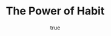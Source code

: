 ---
title: "The Power of Habit"
bookCover: "/assets/book-covers/the-power-of-habit.jpg"
slug: "the-power-of-habit"
bookAuthor: "Charles Duhigg"
rating: 10
amazonLink: ""
author:
  name: Rico Trebeljahr
  picture: "/assets/blog/profile.jpeg"
---